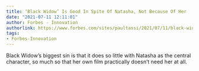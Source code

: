 ```yaml
---
title: ‘Black Widow’ Is Good In Spite Of Natasha, Not Because Of Her
date: "2021-07-11 12:11:01"
author: Forbes - Innovation
authorlink: https://www.forbes.com/sites/paultassi/2021/07/11/black-widow-is-good-in-spite-of-natasha-not-because-of-her/
tags:
- Forbes-Innovation
---
```

Black Widow’s biggest sin is that it does so little with Natasha as the central character, so much so that her own film practically doesn’t need her at all.